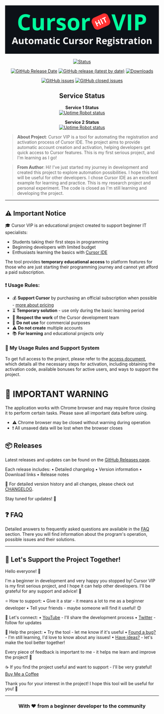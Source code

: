 <div align="center">

[![Cursor VIP](cursorvip_demo.png)](https://github.com/DevCicadaQ/CursorVIPFeedback)

[![Status](https://img.shields.io/badge/Status-Active_Development-green)](https://github.com/DevCicadaQ/CursorVIPFeedback)

[![GitHub Release Date](https://img.shields.io/github/release-date/DevCicadaQ/CursorVIPFeedback)](https://github.com/DevCicadaQ/CursorVIPFeedback/releases/latest)
[![GitHub release (latest by date)](https://img.shields.io/github/v/release/DevCicadaQ/CursorVIPFeedback?display_name=tag&include_prereleases)](https://github.com/DevCicadaQ/CursorVIPFeedback/releases/latest)
[![Downloads](https://img.shields.io/endpoint?url=https://api.pinstudios.net/api/badges/downloads/DevCicadaQ/CursorVIPFeedback/total)](https://github.com/DevCicadaQ/CursorVIPFeedback/releases/latest)

[![GitHub issues](https://img.shields.io/github/issues/DevCicadaQ/CursorVIPFeedback)](https://github.com/DevCicadaQ/CursorVIPFeedback/issues)
[![GitHub closed issues](https://img.shields.io/github/issues-closed/DevCicadaQ/CursorVIPFeedback)](https://github.com/DevCicadaQ/CursorVIPFeedback/issues?q=is%3Aissue+is%3Aclosed)

## Service Status

**Service 1 Status**  
[![Uptime Robot status](https://img.shields.io/uptimerobot/status/m800685974-1895e0fd7ea5b20f8a9ef083)](https://stats.uptimerobot.com/JVZEy42Snd)

**Service 2 Status**  
[![Uptime Robot status](https://img.shields.io/uptimerobot/status/m800685954-149e95e4182b2189f8453cb0)](https://stats.uptimerobot.com/JVZEy42Snd)

</div>

> **About Project**: Cursor VIP is a tool for automating the registration and activation process of Cursor IDE. The project aims to provide automatic account creation and activation, helping developers get quick access to Cursor features. This is my first serious project, and I'm learning as I go!

> **From Author**: Hi! I've just started my journey in development and created this project to explore automation possibilities. I hope this tool will be useful for other developers. I chose Cursor IDE as an excellent example for learning and practice.
> This is my research project and personal experiment. The code is closed as I'm still learning and developing the project.

---

## ⚠️ Important Notice

🎓 Cursor VIP is an educational project created to support beginner IT specialists:
- Students taking their first steps in programming
- Beginning developers with limited budget
- Enthusiasts learning the basics with [Cursor IDE](https://www.cursor.com/)

The tool provides **temporary educational access** to platform features for those who are just starting their programming journey and cannot yet afford a paid subscription.

### ❗ Usage Rules:
- 💰 **Support Cursor** by purchasing an official subscription when possible - [more about pricing](https://www.cursor.com/pricing)
- ⏳ **Temporary solution** - use only during the basic learning period
- 🤝 **Respect the work** of the Cursor development team
- 🚫 **Do not use** for commercial purposes
- ⚠️ **Do not create** multiple accounts
- 📚 **For learning** and educational projects only

### 🌟 **My Usage Rules and Support System**

To get full access to the project, please refer to the [access document](LIMIT.md), which details all the necessary steps for activation, including obtaining the activation code, available bonuses for active users, and ways to support the project.

# 🚨 IMPORTANT WARNING

The application works with Chrome browser and may require force closing it to perform certain tasks. Please save all important data before using.

- ⚠️ Chrome browser may be closed without warning during operation
- ❗ All unsaved data will be lost when the browser closes

## 📦 Releases

Latest releases and updates can be found on the [GitHub Releases page](https://github.com/DevCicadaQ/CursorVIPFeedback/releases/).

Each release includes:
• Detailed changelog
• Version information
• Download links
• Release notes

📝 For detailed version history and all changes, please check out [CHANGELOG](CHANGELOG.md).

Stay tuned for updates! 🚀

## ❓ FAQ

Detailed answers to frequently asked questions are available in the [FAQ](FAQ.md) section. There you will find information about the program's operation, possible issues and their solutions.

---

## 🌟 Let's Support the Project Together!

Hello everyone! 👋 

I'm a beginner in development and very happy you stopped by! Cursor VIP is my first serious project, and I hope it can help other developers. I'll be grateful for any support and advice! 🚀

⭐ How to support:
• Give it a star - it means a lot to me as a beginner developer
• Tell your friends - maybe someone will find it useful! 😊

📱 Let's connect:
• [YouTube](https://youtube.com/@DevCicadaQ) - I'll share the development process
• [Twitter](https://twitter.com/DevCicadaQ) - follow for updates

🐛 Help the project:
• Try the tool - let me know if it's useful
• [Found a bug?](https://github.com/DevCicadaQ/CursorVIPFeedback/issues/new) - I'm still learning, I'd love to know about any issues!
• [Have ideas?](https://github.com/DevCicadaQ/CursorVIPFeedback/issues/new) - let's make the tool better together!

Every piece of feedback is important to me - it helps me learn and improve the project! 🙏

☕ If you find the project useful and want to support - I'll be very grateful! [Buy Me a Coffee](https://buymeacoffee.com/devcicaday)

Thank you for your interest in the project! I hope this tool will be useful for you! 🤗

---

<div align="center">

### With ❤️ from a beginner developer to the community

</div>
